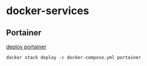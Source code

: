 # docker-services

## Portainer
[deploy portainer](https://documentation.portainer.io/v2.0/deploy/linux/)

`docker stack deploy -c docker-compose.yml portainer`
